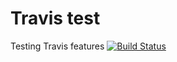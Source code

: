 # Travis test
Testing Travis features
[![Build Status](https://travis-ci.org/smaximiliano/travis.svg)](https://travis-ci.org/smaximiliano/travis)
